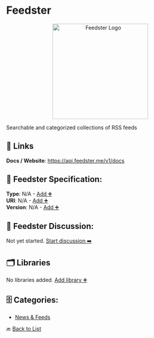 # Feedster
<p align="center">
    <img width="256" src="https://raw.githubusercontent.com/apis-list/apis-list/main/apis/feedster/logo_256x256.png" alt="Feedster Logo"/>
</p>
Searchable and categorized collections of RSS feeds

##  🔗 Links
**Docs / Website**: https://api.feedster.me/v1/docs

## 🧬 Feedster Specification:
**Type**: N/A - [Add ➕](https://github.com/apis-list/apis-list/edit/main/apis.yaml#L6329)  
**URI**: N/A - [Add ➕](https://github.com/apis-list/apis-list/edit/main/apis.yaml#L6329)  
**Version**: N/A - [Add ➕](https://github.com/apis-list/apis-list/edit/main/apis.yaml#L6329)

## 💬 Feedster Discussion:
Not yet started. [Start discussion ➡️](https://github.com/apis-list/apis-list/discussions/new)

## 🗂️ Libraries

No libraries added. [Add library ➕](https://github.com/apis-list/apis-list/edit/main/apis.yaml#L6329)    


## 🗄️ Categories:
- [News & Feeds](https://github.com/apis-list/apis-list#news--feeds-)

🔙  [Back to List](https://github.com/apis-list/apis-list)

